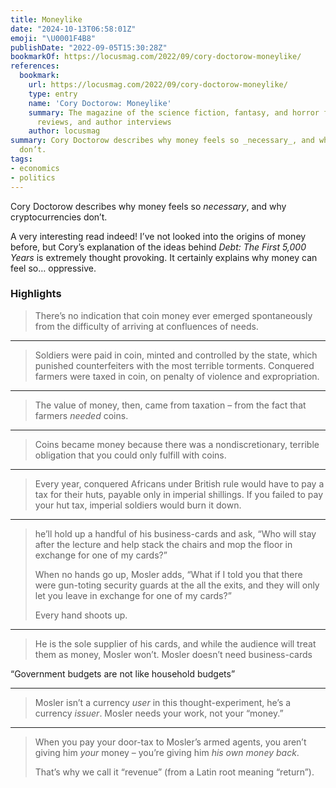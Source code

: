 ```yaml
---
title: Moneylike
date: "2024-10-13T06:58:01Z"
emoji: "\U0001F4B8"
publishDate: "2022-09-05T15:30:28Z"
bookmarkOf: https://locusmag.com/2022/09/cory-doctorow-moneylike/
references:
  bookmark:
    url: https://locusmag.com/2022/09/cory-doctorow-moneylike/
    type: entry
    name: 'Cory Doctorow: Moneylike'
    summary: The magazine of the science fiction, fantasy, and horror field with news,
      reviews, and author interviews
    author: locusmag
summary: Cory Doctorow describes why money feels so _necessary_, and why cryptocurrencies
  don’t.
tags:
- economics
- politics
---
```

Cory Doctorow describes why money feels so _necessary_, and why cryptocurrencies don’t.

A very interesting read indeed! I’ve not looked into the origins of money before, but Cory’s explanation of the ideas behind _Debt: The First 5,000 Years_ is extremely thought provoking. It certainly explains why money can feel so… oppressive.

### Highlights

> There’s no indication that coin money ever emerged spontaneously from the difficulty of arriving at confluences of needs.

---

> Soldiers were paid in coin, minted and controlled by the state, which punished counterfeiters with the most terrible torments. Conquered farmers were taxed in coin, on penalty of violence and expropriation.

---

> The value of money, then, came from taxation – from the fact that farmers _needed_ coins.

---

> Coins became money because there was a nondiscretionary, terrible obligation that you could only fulfill with coins.

---

> Every year, conquered Africans under British rule would have to pay a tax for their huts, payable only in imperial shillings. If you failed to pay your hut tax, imperial soldiers would burn it down.

---

> he’ll hold up a handful of his business-cards and ask, “Who will stay after the lecture and help stack the chairs and mop the floor in exchange for one of my cards?”
> 
> When no hands go up, Mosler adds, “What if I told you that there were gun-toting security guards at the all the exits, and they will only let you leave in exchange for one of my cards?”
> 
> Every hand shoots up.

---

> He is the sole supplier of his cards, and while the audience will treat them as money, Mosler won’t. Mosler doesn’t need business-cards

“Government budgets are not like household budgets”

---

> Mosler isn’t a currency _user_ in this thought-exper­iment, he’s a currency _issuer_. Mosler needs your work, not your “money.”

---

> When you pay your door-tax to Mosler’s armed agents, you aren’t giving him _your_ money – you’re giving him _his own money back_.
> 
> That’s why we call it “revenue” (from a Latin root meaning “return”).
